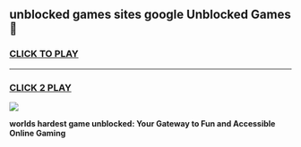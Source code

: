
## unblocked games sites google Unblocked Games👋
<h3>
<a href="https://premium.freeplayer.one?title=unblocked_games_sites_google&ref=16F">CLICK TO PLAY</a></h3>
<hr>

<h3>
<a href="https://premium.freeplayer.one?title=unblocked_games_sites_google&ref=16F">CLICK 2 PLAY</a>
  
</h3>

<a href="https://premium.freeplayer.one?title=unblocked_games_sites_google&ref=16F/"><img src="https://clearcache.store/games.png"></a>


**worlds hardest game unblocked: Your Gateway to Fun and Accessible Online Gaming**
